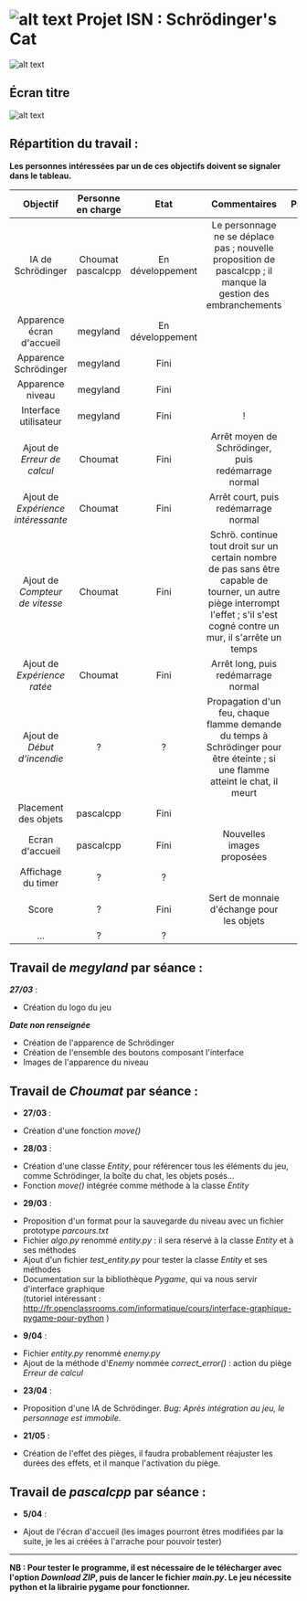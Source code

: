 ![alt text](http://img15.hostingpics.net/pics/115992Schrodinger.png "Schrödinger")  Projet ISN : Schrödinger's Cat
================================================================================================================

![alt text](http://img15.hostingpics.net/pics/916035logom.png "Logo")

Écran titre
---------------
![alt text](http://img15.hostingpics.net/pics/664306titleScreenConcept.png "Ecran d'accueil")

Répartition du travail :
------------------------
**Les personnes intéressées par un de ces objectifs doivent se signaler dans le tableau.**  

Objectif | Personne en charge | Etat | Commentaires | Priorité
:-------:|:------------------:|:----:|:------------:| :------:
IA de Schrödinger | Choumat pascalcpp | En développement | Le personnage ne se déplace pas ; nouvelle proposition de pascalcpp ; il manque la gestion des embranchements | !!!
Apparence écran d'accueil | megyland | En développement | | !
Apparence Schrödinger | megyland | Fini | | !
Apparence niveau | megyland | Fini | | !
Interface utilisateur | megyland | Fini | !
Ajout de _Erreur de calcul_ | Choumat | Fini | Arrêt moyen de Schrödinger, puis redémarrage normal | !!
Ajout de _Expérience intéressante_ | Choumat | Fini | Arrêt court, puis redémarrage normal | !!
Ajout de _Compteur de vitesse_ | Choumat | Fini | Schrö. continue tout droit sur un certain nombre de pas sans être capable de tourner, un autre piège interrompt l'effet ; s'il s'est cogné contre un mur, il s'arrête un temps | !!
Ajout de _Expérience ratée_ | Choumat | Fini | Arrêt long, puis redémarrage normal | !!
Ajout de _Début d'incendie_ | ? | ? | Propagation d'un feu, chaque flamme demande du temps à Schrödinger pour être éteinte ; si une flamme atteint le chat, il meurt | !!
Placement des objets | pascalcpp | Fini |
Ecran d'accueil | pascalcpp | Fini | Nouvelles images proposées
Affichage du timer | ? | ? | | !!!
Score | ? | Fini | Sert de monnaie d'échange pour les objets |
... | ? | ? | | !

Travail de _megyland_ par séance :
---------------------------------
*__27/03__* :
 - Création du logo du jeu
 
*__Date non renseignée__*
 - Création de l'apparence de Schrödinger
 - Création de l'ensemble des boutons composant l'interface
 - Images de l'apparence du niveau

Travail de _Choumat_ par séance :
--------------------------------
* __27/03__ :
 - Création d'une fonction _move()_

* __28/03__ :
 - Création d'une classe _Entity_, pour référencer tous les éléments du jeu, comme Schrödinger, la boîte du chat, les objets posés...
 - Fonction _move()_ intégrée comme méthode à la classe _Entity_

* __29/03__ :
 - Proposition d'un format pour la sauvegarde du niveau avec un fichier prototype _parcours.txt_
 - Fichier _algo.py_ renommé _entity.py_ : il sera réservé à la classe _Entity_ et à ses méthodes
 - Ajout d'un fichier *test_entity.py* pour tester la classe _Entity_ et ses méthodes
 - Documentation sur la bibliothèque _Pygame_, qui va nous servir d'interface graphique  
(tutoriel intéressant : http://fr.openclassrooms.com/informatique/cours/interface-graphique-pygame-pour-python )

* __9/04__ :
 - Fichier _entity.py_ renommé _enemy.py_
 - Ajout de la méthode d'_Enemy_ nommée *correct_error()* : action du piège _Erreur de calcul_

* __23/04__ :
 - Proposition d'une IA de Schrödinger. _Bug: Après intégration au jeu, le personnage est immobile._

* __21/05__ :
 - Création de l'effet des pièges, il faudra probablement réajuster les durées des effets, et il manque l'activation du piège.

Travail de _pascalcpp_ par séance :
----------------------------------

* __5/04__ :
 - Ajout de l'écran d'accueil (les images pourront êtres modifiées par la suite, je les ai créées à l'arrache pour pouvoir tester)

*******************
**NB : Pour tester le programme, il est nécessaire de le télécharger avec l'option _Download ZIP_, puis de lancer le fichier _main.py_. Le jeu nécessite python et la librairie pygame pour fonctionner.**
